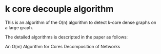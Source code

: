 # k core decouple algorithm 
This is an algorithm of the O(n) algorithm to detect k-core dense graphs on a large graph.

The detailed algorithms is descripted in the paper as follows:

An O(m) Algorithm for Cores Decomposition of Networks

